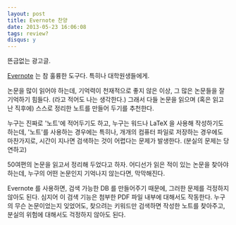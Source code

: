 ```yaml
---
layout: post
title: Evernote 찬양
date: 2013-05-23 16:06:08
tags: review?
disqus: y
---
```


뜬금없는 광고글.

[Evernote](evernote.com) 는 참 훌륭한 도구다. 특히나 대학원생들에게.

논문을 많이 읽어야 하는데, 기억력이 천재적으로 좋지 않은 이상, 그 많은 논문들을 잘 기억하기 힘들다. (라고 적어도 나는 생각한다.) 그래서 다들 논문을 읽으며 (혹은 읽고난 직후에) 스스로 정리한 노트를 만들어 두기를 추천한다.

누구는 진짜로 '노트'에 적어두기도 하고, 누구는 워드나 LaTeX 을 사용해 작성하기도 하는데, '노트'를 사용하는 경우에는 특히나, 개개의 컴퓨터 파일로 저장하는 경우에도 마찬가지로, 시간이 지나면 검색하는 것이 어렵다는 문제가 발생한다. (분실의 문제는 당연하고)

50여편의 논문을 읽고서 정리해 두었다고 하자. 어디선가 읽은 적이 있는 논문을 찾아야하는데, 누구의 어떤 논문인지 기억나지 않는다면, 막막해진다.

Evernote 를 사용하면, 검색 가능한 DB 를 만들어주기 때문에, 그러한 문제를 걱정하지 않아도 된다. 심지어 이 검색 기능은 첨부한 PDF 파일 내부에 대해서도 작동한다. 누구의 무슨 논문이었는지 잊었어도, 찾으려는 키워드만 검색하면 작성한 노트를 찾아주고, 분실의 위험에 대해서도 걱정하지 않아도 된다.